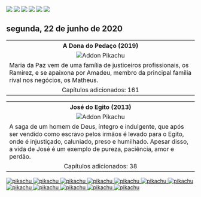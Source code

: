 <!--Copias não serão toleradas-->

 [![](https://tinyurl.com/ydcxhx7f)](http://bit.ly/repokachu) [![](https://tinyurl.com/ybaflaxt)](https://vkodi.net/repo/) [![](https://tinyurl.com/ybcutyjq)](http://bit.ly/zipikachu) [![](https://tinyurl.com/yckqgysp)](https://linktr.ee/addonpikachu) [![](https://tinyurl.com/ybja3588)](https://tinyurl.com/grupopikachu) [![](https://tinyurl.com/y83so6xr)](https://t.me/addonpikachu)  
 
 ## segunda, 22 de junho de 2020

<table style="width:100%"><tr><th><center> A Dona do Pedaço (2019) </center></th></tr>
<tr><td><div align="center"><img src="https://media-manager.noticiasaominuto.com.br/1920/1559576095/naom_5ce3dfb5aa30a.jpg?crop_params=eyJsYW5kc2NhcGUiOnsiY3JvcFdpZHRoIjo5NzUsImNyb3BIZWlnaHQiOjU3MywiY3JvcFgiOjEwLCJjcm9wWSI6NX19?fit=1920%2C1280&quality=100&strip=all&ssl=1" alt="Addon Pikachu"></div></td></tr>
<tr><td><justify>Maria da Paz vem de uma família de justiceiros profissionais, os Ramirez, e se apaixona por Amadeu, membro da principal família rival nos negócios, os Matheus.</justify></td></tr> 
<tr><td><center> Capítulos adicionados: 161 </center></td></tr></table>

<table style="width:100%"><tr><th><center> José do Egito (2013) </center></th></tr>
<tr><td><div align="center"><img src="https://i0.wp.com/recordeuropa.com/wp-content/uploads/2020/01/josecc81-do-egito-e23-spot_scruberthumbnail_0.jpg?fit=1920%2C1080&quality=100&strip=all&ssl=1?fit=1920%2C1280&quality=100&strip=all&ssl=1" alt="Addon Pikachu"></div></td></tr>
<tr><td><justify>A saga de um homem de Deus, íntegro e indulgente, que após ser vendido como escravo pelos irmãos é levado para o Egito, onde é injustiçado, caluniado, preso e humilhado. Apesar disso, a vida de José é um exemplo de pureza, paciência, amor e perdão.</justify></td></tr> 
<tr><td><center> Capítulos adicionados: 38 </center></td></tr></table>

 
 <a href="https://bit.ly/pikachufull">
<img src="https://tinyurl.com/y9zk36eq" alt="pikachu">
</a>
<a href="https://bit.ly/novidadedocs">
<img src="https://tinyurl.com/y9xs5l4t" alt="pikachu">
</a>
<a href="https://bit.ly/novidaDesenhos">
<img src="https://tinyurl.com/y73n4mmf" alt="pikachu">
</a>
<a href="https://bit.ly/novidadeinfantil">
<img src="https://tinyurl.com/y9pkjsed" alt="pikachu">
</a>
<a href="https://bit.ly/novidadesforno">
<img src="https://tinyurl.com/y8r3h7x2" alt="pikachu">
</a>
<a href="https://bit.ly/novidadeanimes">
<img src="https://tinyurl.com/y8tc5v56" alt="pikachu">
</a>
<a href="https://bit.ly/novidadeshows">
<img src="https://tinyurl.com/ybdjml82" alt="pikachu">
</a>
<a href="https://bit.ly/novidadeseries">
<img src="https://tinyurl.com/y8pbauft" alt="pikachu">
</a>
<a href="https://bit.ly/novidadesfilmes">
<img src="https://tinyurl.com/ydewsb4q" alt="pikachu">
</a>
<a href="https://bit.ly/novidadelives">
<img src="https://tinyurl.com/y8ehpr7u" alt="pikachu">
</a>
<a href="https://bit.ly/novidadeTV">
<img src="https://tinyurl.com/ydbcnj3f" alt="pikachu">
</a>
<a href="https://bit.ly/pikachufull">
<img src="https://tinyurl.com/y72vpx8n" alt="pikachu">
</a>


<!--Copias não serão toleradas-->

